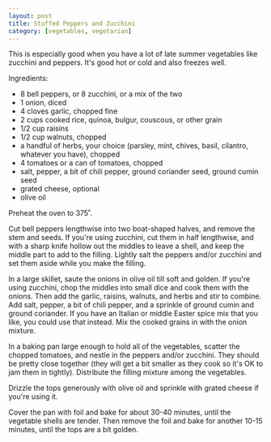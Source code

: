 ```yaml
---
layout: post
title: Stuffed Peppers and Zucchini
category: [vegetables, vegetarian]
---
```


This is especially good when you have a lot of late summer vegetables like zucchini and peppers. It's good hot or cold and also freezes well.

Ingredients:
- 8 bell peppers, or 8 zucchini, or a mix of the two
- 1 onion, diced
- 4 cloves garlic, chopped fine
- 2 cups cooked rice, quinoa, bulgur, couscous, or other grain
- 1/2 cup raisins
- 1/2 cup walnuts, chopped
- a handful of herbs, your choice (parsley, mint, chives, basil, cilantro, whatever you have), chopped
- 4 tomatoes or a can of tomatoes, chopped
- salt, pepper, a bit of chili pepper, ground coriander seed, ground cumin seed
- grated cheese, optional
- olive oil

Preheat the oven to 375˚.

Cut bell peppers lengthwise into two boat-shaped halves, and remove the stem and seeds. If you're using zucchini, cut them in half lengthwise, and with a sharp knife hollow out the middles to leave a shell, and keep the middle part to add to the filling. Lightly salt the peppers and/or zucchini and set them aside while you make the filling.

In a large skillet, saute the onions in olive oil till soft and golden. If you're using zucchini, chop the middles into small dice and cook them with the onions. Then add the garlic, raisins, walnuts, and  herbs and stir to combine. Add salt, pepper, a bit of chili pepper, and a sprinkle of ground cumin and ground coriander. If you have an Italian or middle Easter spice mix that you like, you could use that instead. Mix the cooked grains in with the onion mixture. 

In a baking pan large enough to hold all of the vegetables, scatter the chopped tomatoes, and nestle in the peppers and/or zucchini. They should be pretty close together (they will get a bit smaller as they cook so it's OK to jam them in tightly). Distribute the filling mixture among the vegetables. 

Drizzle the tops generously with olive oil and sprinkle with grated cheese if you're using it.

Cover the pan with foil and bake for about 30-40 minutes, until the vegetable shells are tender. Then remove the foil and bake for another 10-15 minutes, until the tops are a bit golden.
